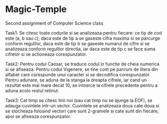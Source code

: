 # Magic-Temple
Second assignment of Computer Science class

Task1:
    Se citesc toate codurile si se analizeaza pentru fiecare: ce tip de cod este (a, b sau c), daca este de tip a se gaseste 
    cifra maxima si se parcurge conform regulilor, daca este de tip b se gaseste numarul de cifre si se analizeaza conform regulilor
    directia, iar daca este de tip c se face suma cifrelor si se actioneaza corespunzator.

Task2:
    Pentru codul Caesar, se traduce codul in functie de cheia numerica si se afiseaza.
    Pentru codul Vigenere, se tine cont pe parcurs de litera din alfabet care corespunde unui caracter si se decodifica corespunzator.
    Pentru adunare, se aduna de la stanga la dreapta cifrele, iar cand un rezultat este mai mare decat 10, se intoarce la cifrele precedente pentru a aduna acolo restul retinut.
    
Task3:
    Cat timp se citesc linii noi (sau cat timp nu se ajunge la EOF), se adauga cuvintele intr-un vector. Cuvintele se analizeaza doua
    cate doua si se stocheaza folosind vectori care sunt 2-gramele si cate sunt din fiecare, apoi se afiseaza corespunzator.
